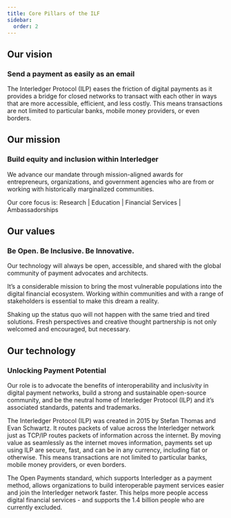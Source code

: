 ```yaml
---
title: Core Pillars of the ILF
sidebar:
  order: 2
---
```


## Our vision

### Send a payment as easily as an email

The Interledger Protocol (ILP) eases the friction of digital payments as it provides a bridge for closed networks to transact with each other in ways that are more accessible, efficient, and less costly. This means transactions are not limited to particular banks, mobile money providers, or even borders.

## Our mission

### Build equity and inclusion within Interledger

We advance our mandate through mission-aligned awards for entrepreneurs, organizations, and government agencies who are from or working with historically marginalized communities.

Our core focus is: Research | Education | Financial Services | Ambassadorships

## Our values

### Be Open. Be Inclusive. Be Innovative.

Our technology will always be open, accessible, and shared with the global community of payment advocates and architects.

It’s a considerable mission to bring the most vulnerable populations into the digital financial ecosystem. Working within communities and with a range of stakeholders is essential to make this dream a reality.

Shaking up the status quo will not happen with the same tried and tired solutions. Fresh perspectives and creative thought partnership is not only welcomed and encouraged, but necessary.

## Our technology

### Unlocking Payment Potential

Our role is to advocate the benefits of interoperability and inclusivity in digital payment networks, build a strong and sustainable open-source community, and be the neutral home of Interledger Protocol (ILP) and it’s associated standards, patents and trademarks.

The Interledger Protocol (ILP) was created in 2015 by Stefan Thomas and Evan Schwartz. It routes packets of value across the Interledger network just as TCP/IP routes packets of information across the internet. By moving value as seamlessly as the internet moves information, payments set up using ILP are secure, fast, and can be in any currency, including fiat or otherwise. This means transactions are not limited to particular banks, mobile money providers, or even borders.

The Open Payments standard, which supports Interledger as a payment method, allows organizations to build interoperable payment services easier and join the Interledger network faster. This helps more people access digital financial services - and supports the 1.4 billion people who are currently excluded.
